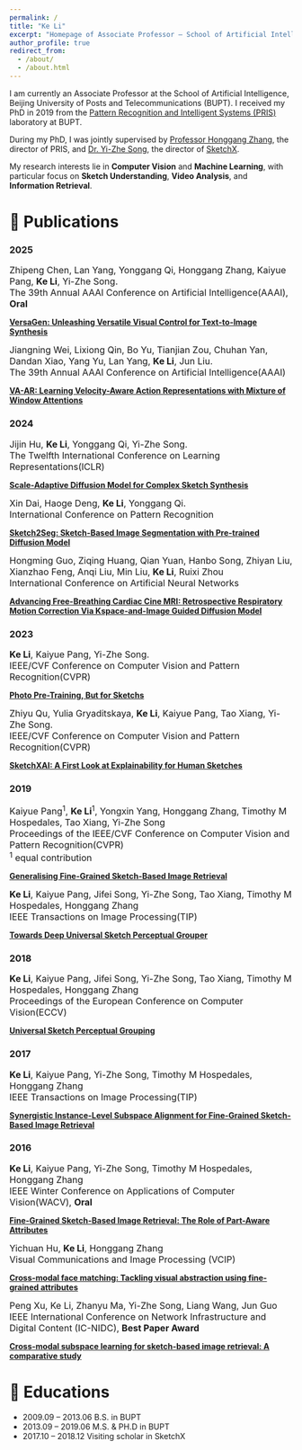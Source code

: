 ```yaml
---
permalink: /
title: "Ke Li"
excerpt: "Homepage of Associate Professor — School of Artificial Intelligence, BUPT"
author_profile: true
redirect_from:
  - /about/
  - /about.html
---
```



<span class='anchor' id='about-me'></span>

I am currently an Associate Professor at the School of Artificial Intelligence, Beijing University of Posts and Telecommunications (BUPT). I received my PhD in 2019 from the [Pattern Recognition and Intelligent Systems (PRIS)](http://www.pris.net.cn/) laboratory at BUPT.

During my PhD, I was jointly supervised by [Professor Honggang Zhang](https://teacher.bupt.edu.cn/zhanghonggang/zh_CN/index.htm), the director of PRIS, and [Dr. Yi-Zhe Song](https://scholar.google.co.uk/citations?user=irZFP_AAAAAJ&hl=en), the director of [SketchX](http://sketchx.eecs.qmul.ac.uk/).

My research interests lie in **Computer Vision** and **Machine Learning**, with particular focus on **Sketch Understanding**, **Video Analysis**, and **Information Retrieval**.


<!-- 📝 Publications -->
<h1 id="publications">📝 Publications</h1>

<h3><strong>2025</strong></h3>
<font size="3"> Zhipeng Chen, Lan Yang, Yonggang Qi, Honggang Zhang, Kaiyue Pang, <b>Ke Li</b>, Yi-Zhe Song. <br />
The 39th Annual AAAI Conference on Artificial Intelligence(AAAI), <b>Oral</b></font>
<p><a href="https://openreview.net/forum?id=fcnZ7SJS4m"><strong>VersaGen: Unleashing Versatile Visual Control for Text-to-Image Synthesis</strong></a></p>

<font size="3"> Jiangning Wei, Lixiong Qin, Bo Yu, Tianjian Zou, Chuhan Yan, Dandan Xiao, Yang Yu, Lan Yang, <b>Ke Li</b>, Jun Liu. <br />
The 39th Annual AAAI Conference on Artificial Intelligence(AAAI)</font>
<p><a href="https://openreview.net/forum?id=la8o6xjTnp"><strong>VA-AR: Learning Velocity-Aware Action Representations with Mixture of Window Attentions</strong></a></p>

<h3><strong>2024</strong></h3>
<font size="3"> Jijin Hu, <b>Ke Li</b>, Yonggang Qi, Yi-Zhe Song. <br />
The Twelfth International Conference on Learning Representations(ICLR)</font>
<p><a href="http://keli-sketchx.github.io/files/870_scale_adaptive_diffusion_model.pdf"><strong>Scale-Adaptive Diffusion Model for Complex Sketch Synthesis</strong></a></p>

<font size="3"> Xin Dai, Haoge Deng, <b>Ke Li</b>, Yonggang Qi. <br />
International Conference on Pattern Recognition</font>
<p><a href="https://link.springer.com/chapter/10.1007/978-3-031-78347-0_3"><strong>Sketch2Seg: Sketch-Based Image Segmentation with Pre-trained Diffusion Model</strong></a></p>

<font size="3"> Hongming Guo, Ziqing Huang, Qian Yuan, Hanbo Song, Zhiyan Liu, Xianzhao Feng, Anqi Liu, Min Liu, <b>Ke Li</b>, Ruixi Zhou <br />
International Conference on Artificial Neural Networks</font>
<p><a href="https://link.springer.com/chapter/10.1007/978-3-031-72353-7_14"><strong>Advancing Free-Breathing Cardiac Cine MRI: Retrospective Respiratory Motion Correction Via Kspace-and-Image Guided Diffusion Model</strong></a></p>

<h3><strong>2023</strong></h3>
<font size="3"><b>Ke Li</b>, Kaiyue Pang, Yi-Zhe Song. <br />
IEEE/CVF Conference on Computer Vision and Pattern Recognition(CVPR)</font>
<p><a href="http://keli-sketchx.github.io/files/Li_Photo_Pre-Training_but_for_Sketch_CVPR_2023_paper.pdf"><strong>Photo Pre-Training, But for Sketchs</strong></a></p>

<font size="3"> Zhiyu Qu, Yulia Gryaditskaya, <b>Ke Li</b>, Kaiyue Pang, Tao Xiang, Yi-Zhe Song. <br />
IEEE/CVF Conference on Computer Vision and Pattern Recognition(CVPR)</font>
<p><a href="http://keli-sketchx.github.io/files/Qu_SketchXAI_A_First_Look_at_Explainability_for_Human_Sketches_CVPR_2023_paper.pdf"><strong>SketchXAI: A First Look at Explainability for Human Sketches</strong></a></p>

<h3><strong>2019</strong></h3>
<font size="3"> Kaiyue Pang<sup>1</sup>, <b>Ke Li</b><sup>1</sup>, Yongxin Yang, Honggang Zhang, Timothy M Hospedales, Tao Xiang, Yi-Zhe Song <br />
Proceedings of the IEEE/CVF Conference on Computer Vision and Pattern Recognition(CVPR) <br />
<sup>1</sup> equal contribution</font>
<p><a href="http://keli-sketchx.github.io/files/CVPR2019.pdf"><strong>Generalising Fine-Grained Sketch-Based Image Retrieval</strong></a></p>

<font size="3"><b>Ke Li</b>, Kaiyue Pang, Jifei Song, Yi-Zhe Song, Tao Xiang, Timothy M Hospedales, Honggang Zhang <br />
IEEE Transactions on Image Processing(TIP)</font>
<p><a href="http://keli-sketchx.github.io/files/TIP2019.pdf"><strong>Towards Deep Universal Sketch Perceptual Grouper</strong></a></p>

<h3><strong>2018</strong></h3>
<font size="3"><b>Ke Li</b>, Kaiyue Pang, Jifei Song, Yi-Zhe Song, Tao Xiang, Timothy M Hospedales, Honggang Zhang <br />
Proceedings of the European Conference on Computer Vision(ECCV)</font>
<p><a href="http://keli-sketchx.github.io/files/ECCV2018.pdf"><strong>Universal Sketch Perceptual Grouping</strong></a></p>

<h3><strong>2017</strong></h3>
<font size="3"><b>Ke Li</b>, Kaiyue Pang, Yi-Zhe Song, Timothy M Hospedales, Honggang Zhang <br />
IEEE Transactions on Image Processing(TIP)</font>
<p><a href="http://keli-sketchx.github.io/files/TIP2017.pdf"><strong>Synergistic Instance-Level Subspace Alignment for Fine-Grained Sketch-Based Image Retrieval</strong></a></p>

<h3><strong>2016</strong></h3>
<font size="3"><b>Ke Li</b>, Kaiyue Pang, Yi-Zhe Song, Timothy M Hospedales, Honggang Zhang <br />
IEEE Winter Conference on Applications of Computer Vision(WACV), <b>Oral</b></font>
<p><a href="http://keli-sketchx.github.io/files/WACV2016.pdf"><strong>Fine-Grained Sketch-Based Image Retrieval: The Role of Part-Aware Attributes</strong></a></p>

<font size="3"> Yichuan Hu, <b>Ke Li</b>, Honggang Zhang <br />
Visual Communications and Image Processing (VCIP)</font>
<p><a href="https://ieeexplore.ieee.org/abstract/document/7805451/"><strong>Cross-modal face matching: Tackling visual abstraction using fine-grained attributes</strong></a></p>

<font size="3"> Peng Xu, Ke Li, Zhanyu Ma, Yi-Zhe Song, Liang Wang, Jun Guo <br />
IEEE International Conference on Network Infrastructure and Digital Content (IC-NIDC), <b>Best Paper Award</b></font>
<p><a href="https://ieeexplore.ieee.org/abstract/document/7974625/"><strong>Cross-modal subspace learning for sketch-based image retrieval: A comparative study</strong></a></p>


<!--# 🎖 Honors and Awards-->


<!-- 🎓 Educations -->
<h1 id="educations">📖 Educations</h1>
<ul>
  <li>2009.09 – 2013.06 B.S. in BUPT</li>
  <li>2013.09 – 2019.06 M.S. &amp; PH.D in BUPT</li>
  <li>2017.10 – 2018.12 Visiting scholar in SketchX</li>
</ul>







